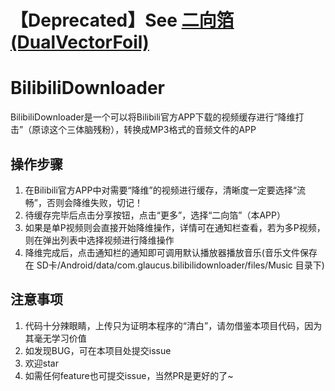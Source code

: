 # 【Deprecated】See [二向箔(DualVectorFoil)](https://github.com/MrGlaucus/DualVectorFoil)
# BilibiliDownloader
BilibiliDownloader是一个可以将Bilibili官方APP下载的视频缓存进行“降维打击”（原谅这个三体脑残粉），转换成MP3格式的音频文件的APP
## 操作步骤
1. 在Bilibili官方APP中对需要“降维”的视频进行缓存，清晰度一定要选择“流畅”，否则会降维失败，切记！
2. 待缓存完毕后点击分享按钮，点击“更多”，选择“二向箔”（本APP）
3. 如果是单P视频则会直接开始降维操作，详情可在通知栏查看，若为多P视频，则在弹出列表中选择视频进行降维操作
4. 降维完成后，点击通知栏的通知即可调用默认播放器播放音乐(音乐文件保存在 SD卡/Android/data/com.glaucus.bilibilidownloader/files/Music 目录下)

## 注意事项
1. 代码十分辣眼睛，上传只为证明本程序的“清白”，请勿借鉴本项目代码，因为其毫无学习价值
2. 如发现BUG，可在本项目处提交issue
3. 欢迎star
4. 如需任何feature也可提交issue，当然PR是更好的了~

